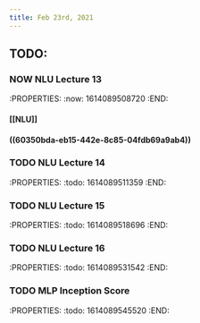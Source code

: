 ```yaml
---
title: Feb 23rd, 2021
---
```


## TODO:
### NOW NLU Lecture 13
:PROPERTIES:
:now: 1614089508720
:END:
#### [[NLU]]
#### ((60350bda-eb15-442e-8c85-04fdb69a9ab4))
### TODO NLU Lecture 14
:PROPERTIES:
:todo: 1614089511359
:END:
### TODO NLU Lecture 15
:PROPERTIES:
:todo: 1614089518696
:END:
### TODO NLU Lecture 16
:PROPERTIES:
:todo: 1614089531542
:END:
### TODO MLP Inception Score
:PROPERTIES:
:todo: 1614089545520
:END:
##
